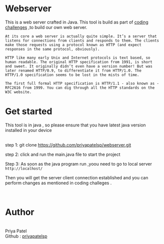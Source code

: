 
<h1>Webserver </h1>

This is a web server crafted in Java.
This tool is build as part of <a href="https://codingchallenges.fyi/challenges/challenge-webserver">coding challenges</a> ,to build our own web server.


```
At its core a web server is actually quite simple. It’s a server that listens for connections from clients and responds to them. The clients make those requests using a protocol known as HTTP (and expect responses in the same protocol, obviously).

HTTP like many early Unix and Internet protocols is text based, so human readable. The original HTTP specification from 1991, is short and sweet. It originally didn’t even have a version number! But was later renamed HTTP/0.9, to differentiate it from HTTP/1.0. The HTTP/1.0 specification seems to be lost in the mists of time.

The first full formal HTTP specification is HTTP/1.1 - also known as - RFC2616 from 1999. You can dig through all the HTTP standards on the W3C website.
```
<h1>Get started </h1>
This tool is in java , so please ensure that you have latest java version installed in your device 
<br><br>

step 1: git clone https://github.com/priyapatelsp/webserver.git

step 2: click and run the main.java file to start the project

Step 3: As soon as the java program run ,yoou need to go to local server 
```http://localhost/```

Then you will get the server client connection established and you can perform changes as mentioned in coding challeges . 

<br>
<h1>Author</h1><br>
Priya Patel <br>
Github : <a href="https://github.com/priyapatelsp">priyapatelsp</a>
